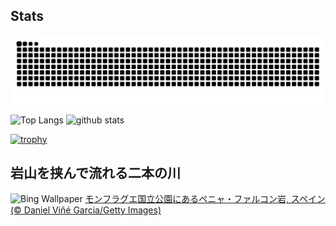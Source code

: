 ## Stats
<picture>
  <source media="(prefers-color-scheme: dark)" srcset="https://raw.githubusercontent.com/ba230t/ba230t/output/github-contribution-grid-snake-dark.svg">
  <source media="(prefers-color-scheme: light)" srcset="https://raw.githubusercontent.com/ba230t/ba230t/output/github-contribution-grid-snake.svg">
  <img alt="github contribution grid snake animation" src="https://raw.githubusercontent.com/ba230t/ba230t/output/github-contribution-grid-snake.svg">
</picture>

<p align="left">
  <img alt="Top Langs" height="150px" src="https://github-readme-stats.vercel.app/api/top-langs/?username=ba230t&layout=compact&theme=transparent" />
  <img alt="github stats" height="150px" src="https://github-readme-stats.vercel.app/api?username=ba230t&theme=transparent" />
</p>

[![trophy](https://github-profile-trophy.vercel.app/?username=ba230t&theme=transparent&column=7)](https://github.com/ryo-ma/github-profile-trophy)


<!-- Bing Wallpaper Start -->
## 岩山を挟んで流れる二本の川
![Bing Wallpaper](https://www.bing.com/th?id=OHR.ExtremaduraJamon_JA-JP6016561282_1920x1080.jpg&rf=LaDigue_1920x1080.jpg&pid=hp)
[モンフラグエ国立公園にあるペニャ・ファルコン岩, スペイン (© Daniel Viñé Garcia/Getty Images)](https://www.bing.com/search?q=%E3%83%A2%E3%83%B3%E3%83%95%E3%83%A9%E3%82%B0%E3%82%A8%E5%9B%BD%E7%AB%8B%E5%85%AC%E5%9C%92%E3%81%AB%E3%81%82%E3%82%8B%E3%83%9A%E3%83%8B%E3%83%A3%E3%83%BB%E3%83%95%E3%82%A1%E3%83%AB%E3%82%B3%E3%83%B3%E5%B2%A9&form=hpcapt&filters=HpDate%3a%2220250910_1500%22)
<!-- Bing Wallpaper End -->
